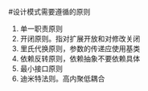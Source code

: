 #设计模式需要遵循的原则

1. 单一职责原则
2. 开闭原则。指对扩展开放和对修改关闭
3. 里氏代换原则，参数的传递应使用基类
4. 依赖反转原则，依赖抽象不要依赖具体
5. 最小接口原则
6. 迪米特法则。高内聚低耦合
